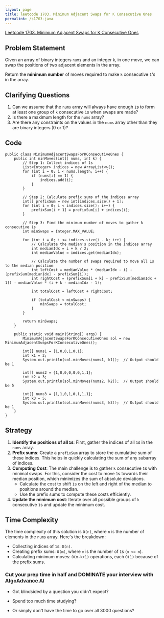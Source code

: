 ```yaml
---
layout: page
title: leetcode 1703. Minimum Adjacent Swaps for K Consecutive Ones
permalink: /s1703-java
---
```

[Leetcode 1703. Minimum Adjacent Swaps for K Consecutive Ones](https://algoadvance.github.io/algoadvance/l1703)
## Problem Statement

Given an array of binary integers `nums` and an integer `k`, in one move, we can swap the positions of two adjacent elements in the array.

Return the **minimum number** of moves required to make `k` consecutive `1`'s in the array.

## Clarifying Questions

1. Can we assume that the `nums` array will always have enough `1`s to form at least one group of `k` consecutive `1`s when swaps are made?
2. Is there a maximum length for the `nums` array?
3. Are there any constraints on the values in the `nums` array other than they are binary integers (0 or 1)?

## Code

```
public class MinimumAdjacentSwapsForKConsecutiveOnes {
    public int minMoves(int[] nums, int k) {
        // Step 1: Collect indices of 1s
        List<Integer> indices = new ArrayList<>();
        for (int i = 0; i < nums.length; i++) {
            if (nums[i] == 1) {
                indices.add(i);
            }
        }

        // Step 2: Calculate prefix sums of the indices array
        int[] prefixSum = new int[indices.size() + 1];
        for (int i = 0; i < indices.size(); i++) {
            prefixSum[i + 1] = prefixSum[i] + indices[i];
        }

        // Step 3: Find the minimum number of moves to gather k consecutive 1s
        int minSwaps = Integer.MAX_VALUE;

        for (int i = 0; i <= indices.size() - k; i++) {
            // Calculate the median's position in the indices array
            int medianIdx = i + k / 2;
            int medianValue = indices.get(medianIdx);

            // Calculate the number of swaps required to move all 1s to the median position
            int leftCost = medianValue * (medianIdx - i) - (prefixSum[medianIdx] - prefixSum[i]);
            int rightCost = (prefixSum[i + k] - prefixSum[medianIdx + 1]) - medianValue * (i + k - medianIdx - 1);

            int totalCost = leftCost + rightCost;

            if (totalCost < minSwaps) {
                minSwaps = totalCost;
            }
        }

        return minSwaps;
    }

    public static void main(String[] args) {
        MinimumAdjacentSwapsForKConsecutiveOnes sol = new MinimumAdjacentSwapsForKConsecutiveOnes();
        
        int[] nums1 = {1,0,0,1,0,1};
        int k1 = 2;
        System.out.println(sol.minMoves(nums1, k1));  // Output should be 1
        
        int[] nums2 = {1,0,0,0,0,0,1,1};
        int k2 = 3;
        System.out.println(sol.minMoves(nums2, k2));  // Output should be 5

        int[] nums3 = {1,1,0,1,0,1,1,1};
        int k3 = 5;
        System.out.println(sol.minMoves(nums3, k3));  // Output should be 1
    }
}
```

## Strategy

1. **Identify the positions of all `1`s**: First, gather the indices of all `1`s in the `nums` array.
2. **Prefix sums**: Create a `prefixSum` array to store the cumulative sum of these indices. This helps in quickly calculating the sum of any subarray of indices.
3. **Computing Cost**: The main challenge is to gather `k` consecutive `1`s with minimal swaps. For this, consider the cost to move `1`s towards their median position, which minimizes the sum of absolute deviations.
   - Calculate the cost to shift `1`s on the left and right of the median to positions around the median.
   - Use the prefix sums to compute these costs efficiently.
4. **Update the minimum cost**: Iterate over all possible groups of `k` consecutive `1`s and update the minimum cost.

## Time Complexity

The time complexity of this solution is `O(n)`, where `n` is the number of elements in the `nums` array. Here's the breakdown:
- Collecting indices of `1`s: `O(n)`.
- Creating prefix sums: `O(m)`, where `m` is the number of `1`s (`m <= n`).
- Calculating minimum moves: `O(m-k+1)` operations, each `O(1)` because of the prefix sums.


### Cut your prep time in half and DOMINATE your interview with [AlgoAdvance AI](https://algoAdvance.com)

- Got blindsided by a question you didn't expect?

- Spend too much time studying?

- Or simply don't have the time to go over all 3000 questions?

